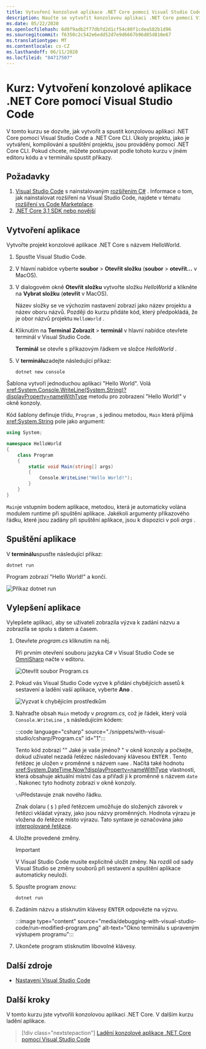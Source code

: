 ```yaml
---
title: Vytvoření konzolové aplikace .NET Core pomocí Visual Studio Code
description: Naučte se vytvořit konzolovou aplikaci .NET Core pomocí Visual Studio Code a .NET Core CLI.
ms.date: 05/22/2020
ms.openlocfilehash: 6d8f9adb2f77dbfd2d1cf54c80f1cdea582b1d96
ms.sourcegitcommit: f6350c2c542e6edd52d7e9d6667b96d85d810e67
ms.translationtype: MT
ms.contentlocale: cs-CZ
ms.lasthandoff: 06/11/2020
ms.locfileid: "84717507"
---
```

# <a name="tutorial-create-a-net-core-console-application-using-visual-studio-code"></a>Kurz: Vytvoření konzolové aplikace .NET Core pomocí Visual Studio Code

V tomto kurzu se dozvíte, jak vytvořit a spustit konzolovou aplikaci .NET Core pomocí Visual Studio Code a .NET Core CLI. Úkoly projektu, jako je vytváření, kompilování a spuštění projektu, jsou prováděny pomocí .NET Core CLI. Pokud chcete, můžete postupovat podle tohoto kurzu v jiném editoru kódu a v terminálu spustit příkazy.

## <a name="prerequisites"></a>Požadavky

1. [Visual Studio Code](https://code.visualstudio.com/) s nainstalovaným [rozšířením C#](https://marketplace.visualstudio.com/items?itemName=ms-dotnettools.csharp) . Informace o tom, jak nainstalovat rozšíření na Visual Studio Code, najdete v tématu [rozšíření vs Code Marketplace](https://code.visualstudio.com/docs/editor/extension-gallery).
2. [.NET Core 3,1 SDK nebo novější](https://dotnet.microsoft.com/download)

## <a name="create-the-app"></a>Vytvoření aplikace

Vytvořte projekt konzolové aplikace .NET Core s názvem HelloWorld.

1. Spusťte Visual Studio Code.

1. V hlavní nabídce vyberte **soubor**  >  **Otevřít složku** (**soubor**  >  **otevřít...** v MacOS).

1. V dialogovém okně **Otevřít složku** vytvořte složku *HelloWorld* a klikněte na **Vybrat složku** (**otevřít** v MacOS).

   Název složky se ve výchozím nastavení zobrazí jako název projektu a název oboru názvů. Později do kurzu přidáte kód, který předpokládá, že je obor názvů projektu `HelloWorld` .

1. Kliknutím na **Terminal** **Zobrazit**  >  **terminál** v hlavní nabídce otevřete terminál v Visual Studio Code.

   **Terminál** se otevře s příkazovým řádkem ve složce *HelloWorld* .

1. V **terminálu**zadejte následující příkaz:

   ```dotnetcli
   dotnet new console
   ```

Šablona vytvoří jednoduchou aplikaci "Hello World". Volá <xref:System.Console.WriteLine(System.String)?displayProperty=nameWithType> metodu pro zobrazení "Hello World!" v okně konzoly.

Kód šablony definuje třídu, `Program` , s jedinou metodou, `Main` která přijímá <xref:System.String> pole jako argument:

```csharp
using System;

namespace HelloWorld
{
    class Program
    {
        static void Main(string[] args)
        {
            Console.WriteLine("Hello World!");
        }
    }
}
```

`Main`je vstupním bodem aplikace, metodou, která je automaticky volána modulem runtime při spuštění aplikace. Jakékoli argumenty příkazového řádku, které jsou zadány při spuštění aplikace, jsou k dispozici v poli *args* .

## <a name="run-the-app"></a>Spuštění aplikace

V **terminálu**spusťte následující příkaz:

```dotnetcli
dotnet run
```

Program zobrazí "Hello World!" a končí.

![Příkaz dotnet run](media/with-visual-studio-code/dotnet-run-command.png)

## <a name="enhance-the-app"></a>Vylepšení aplikace

Vylepšete aplikaci, aby se uživateli zobrazila výzva k zadání názvu a zobrazila se spolu s datem a časem.

1. Otevřete *program.cs* kliknutím na něj.

   Při prvním otevření souboru jazyka C# v Visual Studio Code se [OmniSharp](https://www.omnisharp.net/) načte v editoru.

   ![Otevřít soubor Program.cs](media/with-visual-studio-code/open-program-cs.png)

1. Pokud vás Visual Studio Code vyzve k přidání chybějících assetů k sestavení a ladění vaší aplikace, vyberte **Ano** .

   ![Vyzvat k chybějícím prostředkům](media/with-visual-studio-code/missing-assets.png)

1. Nahraďte obsah `Main` metody v *program.cs*, což je řádek, který volá `Console.WriteLine` , s následujícím kódem:

   :::code language="csharp" source="./snippets/with-visual-studio/csharp/Program.cs" id="1":::

   Tento kód zobrazí "" Jaké je vaše jméno? " v okně konzoly a počkejte, dokud uživatel nezadá řetězec následovaný klávesou <kbd>ENTER</kbd> . Tento řetězec je uložen v proměnné s názvem `name` . Načítá také hodnotu <xref:System.DateTime.Now?displayProperty=nameWithType> vlastnosti, která obsahuje aktuální místní čas a přiřadí ji k proměnné s názvem `date` . Nakonec tyto hodnoty zobrazí v okně konzoly.

   `\n`Představuje znak nového řádku.

   Znak dolaru ( `$` ) před řetězcem umožňuje do složených závorek v řetězci vkládat výrazy, jako jsou názvy proměnných. Hodnota výrazu je vložena do řetězce místo výrazu. Tato syntaxe je označována jako [interpolované řetězce](../../csharp/language-reference/tokens/interpolated.md).

1. Uložte provedené změny.

   > [!IMPORTANT]
   > V Visual Studio Code musíte explicitně uložit změny. Na rozdíl od sady Visual Studio se změny souborů při sestavení a spuštění aplikace automaticky neuloží.

1. Spusťte program znovu:

   ```dotnetcli
   dotnet run
   ```

1. Zadáním názvu a stisknutím klávesy <kbd>ENTER</kbd> odpovězte na výzvu.

   :::image type="content" source="media/debugging-with-visual-studio-code/run-modified-program.png" alt-text="Okno terminálu s upraveným výstupem programu":::

1. Ukončete program stisknutím libovolné klávesy.

## <a name="additional-resources"></a>Další zdroje

- [Nastavení Visual Studio Code](https://code.visualstudio.com/docs/setup/setup-overview)

## <a name="next-steps"></a>Další kroky

V tomto kurzu jste vytvořili konzolovou aplikaci .NET Core. V dalším kurzu ladění aplikace.

> [!div class="nextstepaction"]
> [Ladění konzolové aplikace .NET Core pomocí Visual Studio Code](debugging-with-visual-studio-code.md)
